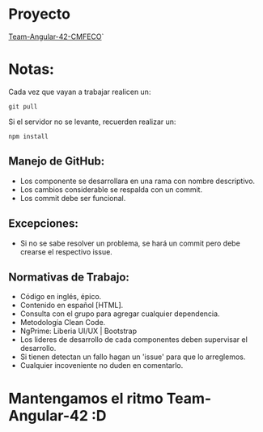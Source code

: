 # Proyecto

[Team-Angular-42-CMFECO](https://community-fest-code.web.app)`

# Notas:

Cada vez que vayan a trabajar realicen un:

```
git pull
```

Si el servidor no se levante, recuerden realizar un:

```
npm install
```
## Manejo de GitHub:

- Los componente se desarrollara en una rama con nombre descriptivo.
- Los cambios considerable se respalda con un commit.
- Los commit debe ser funcional.

## Excepciones:
- Si no se sabe resolver un problema, se hará un commit pero debe crearse el respectivo issue. 

## Normativas de Trabajo:

- Código en inglés, épico.
- Contenido en español [HTML].
- Consulta con el grupo para agregar cualquier dependencia.
- Metodología Clean Code.
- NgPrime: Liberia UI/UX | Bootstrap
- Los lideres de desarrollo de cada componentes deben supervisar el desarrollo.
- Si tienen detectan un fallo hagan un 'issue' para que lo arreglemos.
- Cualquier incoveniente no duden en comentarlo.

# Mantengamos el ritmo Team-Angular-42 :D


